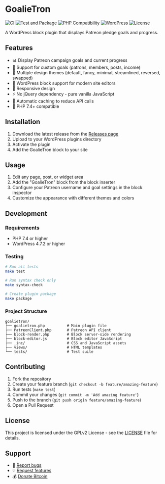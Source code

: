 # GoalieTron

[![CI](https://github.com/partouf/GoalieTron/actions/workflows/ci.yml/badge.svg)](https://github.com/partouf/GoalieTron/actions/workflows/ci.yml)
[![Test and Package](https://github.com/partouf/GoalieTron/actions/workflows/test-and-package.yml/badge.svg)](https://github.com/partouf/GoalieTron/actions/workflows/test-and-package.yml)
[![PHP Compatibility](https://img.shields.io/badge/PHP-7.4%20|%208.1-blue.svg)](https://www.php.net/)
[![WordPress](https://img.shields.io/badge/WordPress-4.7.2%2B-blue.svg)](https://wordpress.org/)
[![License](https://img.shields.io/badge/License-GPLv2-green.svg)](LICENSE)

A WordPress block plugin that displays Patreon pledge goals and progress.

## Features

- 📊 Display Patreon campaign goals and current progress
- 🎯 Support for custom goals (patrons, members, posts, income)
- 🎨 Multiple design themes (default, fancy, minimal, streamlined, reversed, swapped)
- 🧩 WordPress block support for modern site editors
- 📱 Responsive design
- ⚡ No jQuery dependency - pure vanilla JavaScript
- 🔄 Automatic caching to reduce API calls
- 🚀 PHP 7.4+ compatible

## Installation

1. Download the latest release from the [Releases page](https://github.com/partouf/GoalieTron/releases)
2. Upload to your WordPress plugins directory
3. Activate the plugin
4. Add the GoalieTron block to your site

## Usage

1. Edit any page, post, or widget area
2. Add the "GoalieTron" block from the block inserter
3. Configure your Patreon username and goal settings in the block inspector
4. Customize the appearance with different themes and colors

## Development

### Requirements
- PHP 7.4 or higher
- WordPress 4.7.2 or higher

### Testing
```bash
# Run all tests
make test

# Run syntax check only
make syntax-check

# Create plugin package
make package
```

### Project Structure
```
goalietron/
├── goalietron.php          # Main plugin file
├── PatreonClient.php       # Patreon API client
├── block-render.php        # Block server-side rendering
├── block-editor.js         # Block editor JavaScript
├── _inc/                   # CSS and JavaScript assets
├── views/                  # HTML templates
└── tests/                  # Test suite
```

## Contributing

1. Fork the repository
2. Create your feature branch (`git checkout -b feature/amazing-feature`)
3. Run tests (`make test`)
4. Commit your changes (`git commit -m 'Add amazing feature'`)
5. Push to the branch (`git push origin feature/amazing-feature`)
6. Open a Pull Request

## License

This project is licensed under the GPLv2 License - see the [LICENSE](LICENSE) file for details.

## Support

- 🐛 [Report bugs](https://github.com/partouf/GoalieTron/issues)
- 💡 [Request features](https://github.com/partouf/GoalieTron/issues)
- 💰 [Donate Bitcoin](https://blockchain.info/address/1BfATaWYzDQbYXk92XuvwkbsiWEzyjretX)